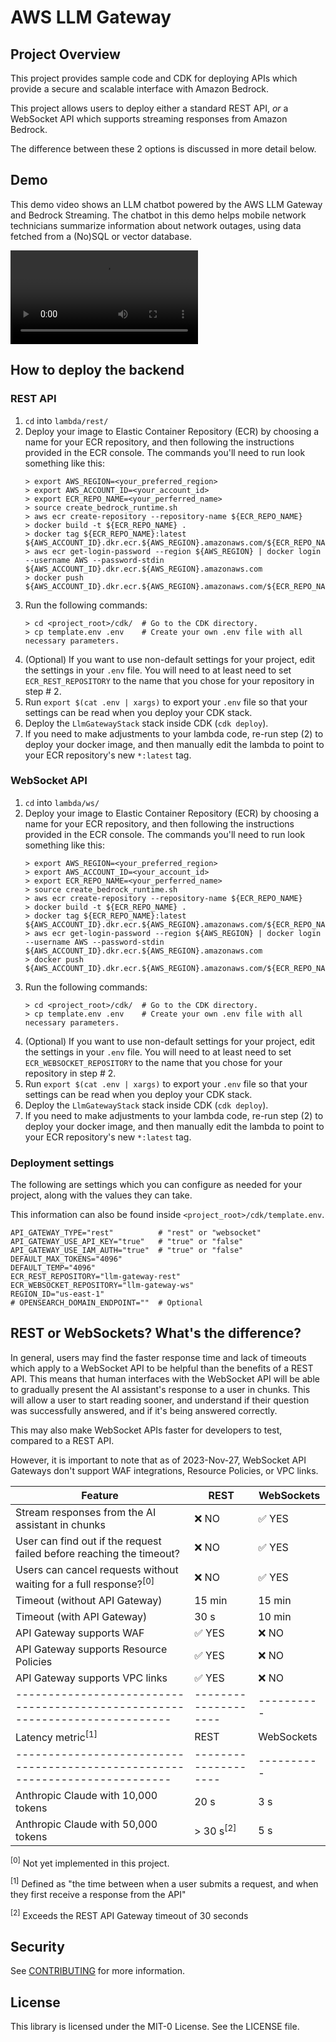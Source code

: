 # AWS LLM Gateway

## Project Overview

This project provides sample code and CDK for deploying APIs which provide a secure and scalable interface with Amazon Bedrock.

This project allows users to deploy either a standard REST API, *or* a WebSocket API which supports streaming responses from Amazon Bedrock.

The difference between these 2 options is discussed in more detail below.

## Demo

This demo video shows an LLM chatbot powered by the AWS LLM Gateway and Bedrock Streaming. 
The chatbot in this demo helps mobile network technicians summarize information about network outages, using data fetched from a (No)SQL or vector database.

![Demo of Bedrock Streaming](./media/streaming_demo.mov)

## How to deploy the backend

### REST API

1. `cd` into `lambda/rest/`
2. Deploy your image to Elastic Container Repository (ECR) by choosing a name for your ECR repository, and then following the
   instructions provided in the ECR console. The commands you'll need to run
   look something like this:
   ```
   > export AWS_REGION=<your_preferred_region>
   > export AWS_ACCOUNT_ID=<your_account_id>
   > export ECR_REPO_NAME=<your_perferred_name>
   > source create_bedrock_runtime.sh
   > aws ecr create-repository --repository-name ${ECR_REPO_NAME}
   > docker build -t ${ECR_REPO_NAME} .
   > docker tag ${ECR_REPO_NAME}:latest ${AWS_ACCOUNT_ID}.dkr.ecr.${AWS_REGION}.amazonaws.com/${ECR_REPO_NAME}:latest
   > aws ecr get-login-password --region ${AWS_REGION} | docker login --username AWS --password-stdin ${AWS_ACCOUNT_ID}.dkr.ecr.${AWS_REGION}.amazonaws.com
   > docker push ${AWS_ACCOUNT_ID}.dkr.ecr.${AWS_REGION}.amazonaws.com/${ECR_REPO_NAME}:latest
   ```
3. Run the following commands:
   ```
   > cd <project_root>/cdk/  # Go to the CDK directory.
   > cp template.env .env    # Create your own .env file with all necessary parameters.
   ```
4. (Optional) If you want to use non-default settings for your project, edit the settings in your `.env` file. 
   You will need to at least need to set `ECR_REST_REPOSITORY` to the name that you chose for your repository in step # 2.
5. Run `export $(cat .env | xargs)` to export your `.env` file so that your settings can be read when you deploy your CDK stack.
6. Deploy the `LlmGatewayStack` stack inside CDK (`cdk deploy`).
7. If you need to make adjustments to your lambda code, re-run step (2) to
   deploy your docker image, and then manually edit the lambda to point to your
   ECR repository's new `*:latest` tag.

### WebSocket API

1. `cd` into `lambda/ws/`
2. Deploy your image to Elastic Container Repository (ECR) by choosing a name for your ECR repository, and then following the
   instructions provided in the ECR console. The commands you'll need to run
   look something like this:
   ```
   > export AWS_REGION=<your_preferred_region>
   > export AWS_ACCOUNT_ID=<your_account_id>
   > export ECR_REPO_NAME=<your_perferred_name>
   > source create_bedrock_runtime.sh
   > aws ecr create-repository --repository-name ${ECR_REPO_NAME}
   > docker build -t ${ECR_REPO_NAME} .
   > docker tag ${ECR_REPO_NAME}:latest ${AWS_ACCOUNT_ID}.dkr.ecr.${AWS_REGION}.amazonaws.com/${ECR_REPO_NAME}:latest
   > aws ecr get-login-password --region ${AWS_REGION} | docker login --username AWS --password-stdin ${AWS_ACCOUNT_ID}.dkr.ecr.${AWS_REGION}.amazonaws.com
   > docker push ${AWS_ACCOUNT_ID}.dkr.ecr.${AWS_REGION}.amazonaws.com/${ECR_REPO_NAME}:latest
   ```
3. Run the following commands:
   ```
   > cd <project_root>/cdk/  # Go to the CDK directory.
   > cp template.env .env    # Create your own .env file with all necessary parameters.
   ```
4. (Optional) If you want to use non-default settings for your project, edit the settings in your `.env` file. 
   You will need to at least need to set `ECR_WEBSOCKET_REPOSITORY` to the name that you chose for your repository in step # 2.
5. Run `export $(cat .env | xargs)` to export your `.env` file so that your settings can be read when you deploy your CDK stack.
6. Deploy the `LlmGatewayStack` stack inside CDK (`cdk deploy`).
7. If you need to make adjustments to your lambda code, re-run step (2) to
   deploy your docker image, and then manually edit the lambda to point to your
   ECR repository's new `*:latest` tag.

### Deployment settings

The following are settings which you can configure as needed for your project, along with the values they can take.

This information can also be found inside `<project_root>/cdk/template.env`.

```
API_GATEWAY_TYPE="rest"          # "rest" or "websocket"
API_GATEWAY_USE_API_KEY="true"   # "true" or "false"
API_GATEWAY_USE_IAM_AUTH="true"  # "true" or "false"
DEFAULT_MAX_TOKENS="4096"
DEFAULT_TEMP="4096"
ECR_REST_REPOSITORY="llm-gateway-rest"
ECR_WEBSOCKET_REPOSITORY="llm-gateway-ws"
REGION_ID="us-east-1"
# OPENSEARCH_DOMAIN_ENDPOINT=""  # Optional
```


## REST or WebSockets? What's the difference?

In general, users may find the faster response time and lack of timeouts which apply to a WebSocket API to be helpful than the benefits of a REST API. This means that human interfaces with the WebSocket API will be able to gradually present the AI assistant's response to a user in chunks. This will allow a user to start reading sooner, and understand if their question was successfully answered, and if it's being answered correctly. 

This may also make WebSocket APIs faster for developers to test, compared to a REST API.

However, it is important to note that as of 2023-Nov-27, WebSocket API Gateways don't support WAF integrations, Resource Policies, or VPC links.

| Feature                                                                      | REST                 | WebSockets |
| ---------------------------------------------------------------------------- |--------------------- | ---------- |
| Stream responses from the AI assistant in chunks                             | ❌ NO                | ✅ YES     |
| User can find out if the request failed before reaching the timeout?         | ❌ NO                | ✅ YES     |
| Users can cancel requests without waiting for a full response?<sup>[0]</sup> | ❌ NO                | ✅ YES     |
| Timeout (without API Gateway)                                                | 15 min               | 15 min     |
| Timeout (with API Gateway)                                                   | 30 s                 | 10 min     |
| API Gateway supports WAF                                                     | ✅ YES               | ❌ NO      |
| API Gateway supports Resource Policies                                       | ✅ YES               | ❌ NO      |
| API Gateway supports VPC links                                               | ✅ YES               | ❌ NO      |
| ---------------------------------------------------------------------------- | -------------------- | ---------- |
| Latency metric<sup>[1]</sup>                                                 | REST                 | WebSockets |
| ---------------------------------------------------------------------------- | -------------------- | ---------- |
| Anthropic Claude with 10,000 tokens                                          | 20 s                 | 3 s        |
| Anthropic Claude with 50,000 tokens                                          | > 30 s<sup>[2]</sup> | 5 s        |

<sup>[0]</sup> Not yet implemented in this project.

<sup>[1]</sup> Defined as "the time between when a user submits a request, and when they first receive a response from the API"

<sup>[2]</sup> Exceeds the REST API Gateway timeout of 30 seconds

## Security
See [CONTRIBUTING](CONTRIBUTING.md#security-issue-notifications) for more information.

## License
This library is licensed under the MIT-0 License. See the LICENSE file.
